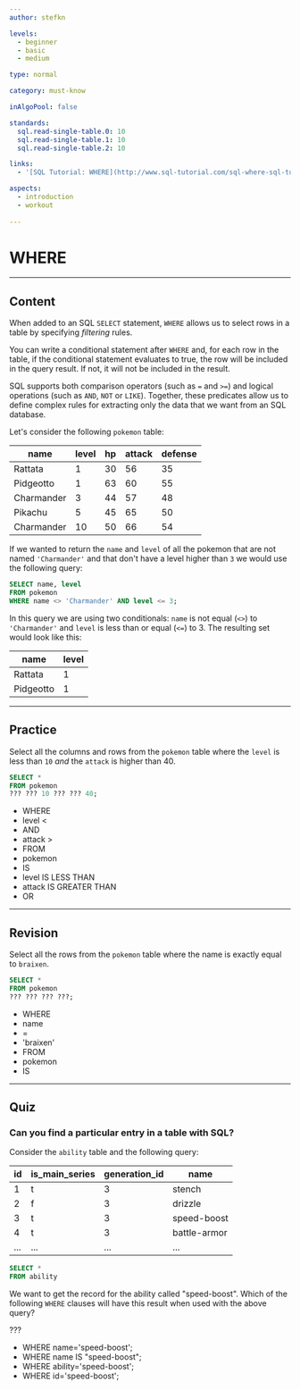 ```yaml
---
author: stefkn

levels:
  - beginner
  - basic
  - medium

type: normal

category: must-know

inAlgoPool: false

standards:
  sql.read-single-table.0: 10
  sql.read-single-table.1: 10
  sql.read-single-table.2: 10

links:
  - '[SQL Tutorial: WHERE](http://www.sql-tutorial.com/sql-where-sql-tutorial/){website}'

aspects:
  - introduction
  - workout
  
---
```


# WHERE

---
## Content

When added to an SQL `SELECT` statement, `WHERE` allows us to select rows in a table by specifying *filtering* rules. 

You can write a conditional statement after `WHERE` and, for each row in the table, if the conditional statement evaluates to true, the row will be included in the query result. If not, it will not be included in the result.

SQL supports both comparison operators (such as `=` and `>=`) and logical operations (such as `AND`, `NOT` or `LIKE`). Together, these predicates allow us to define complex rules for extracting only the data that we want from an SQL database.

Let's consider the following `pokemon` table:

| name       | level | hp | attack | defense |
|------------|-------|----|--------|---------|
| Rattata    | 1     | 30 | 56     | 35      |
| Pidgeotto  | 1     | 63 | 60     | 55      |
| Charmander | 3     | 44 | 57     | 48      |
| Pikachu    | 5     | 45 | 65     | 50      |
| Charmander | 10    | 50 | 66     | 54      |

If we wanted to return the `name` and `level` of all the pokemon that are not named `'Charmander'` and that don't have a level higher than `3` we would use the following query:

```sql
SELECT name, level
FROM pokemon
WHERE name <> 'Charmander' AND level <= 3;
```

In this query we are using two conditionals: `name` is not equal (`<>`) to `'Charmander'` and `level` is less than or equal (`<=`) to 3. The resulting set would look like this:

| name      | level |
|-----------|-------|
| Rattata   | 1     |
| Pidgeotto | 1     |

---
## Practice

Select all the columns and rows from the `pokemon` table where the `level` is less than `10` *and* the `attack` is higher than 40.

```sql
SELECT * 
FROM pokemon
??? ??? 10 ??? ??? 40;
```


* WHERE
* level <
* AND
* attack >
* FROM
* pokemon
* IS
* level IS LESS THAN
* attack IS GREATER THAN
* OR

---
## Revision

Select all the rows from the `pokemon` table where the name is exactly equal to `braixen`.

```sql
SELECT * 
FROM pokemon
??? ??? ??? ???;
```

* WHERE
* name
* =
* 'braixen'
* FROM
* pokemon
* IS

---
## Quiz 
### Can you find a particular entry in a table with SQL?

Consider the `ability` table and the following query:

| id  | is_main_series | generation_id | name         |
|-----|----------------|---------------|--------------|
| 1   | t              | 3             | stench       |
| 2   | f              | 3             | drizzle      |
| 3   | t              | 3             | speed-boost  |
| 4   | t              | 3             | battle-armor |
| ... | ...            | ...           | ...          |

```sql
SELECT *
FROM ability
```
We want to get the record for the ability called "speed-boost". Which of the following `WHERE` clauses will
have this result when used with the above query?

???

* WHERE name='speed-boost';
* WHERE name IS "speed-boost";
* WHERE ability='speed-boost';
* WHERE id='speed-boost';
 
 
